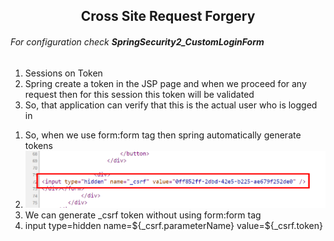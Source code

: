 <h2 align="center">Cross Site Request Forgery</h2>
<h6>For configuration check <strong>SpringSecurity2_CustomLoginForm</strong></h6>
<ol>
	<li>Sessions on Token</li>
	<li>Spring create a token in the JSP page and when we proceed for any request then for this session this token will be validated</li>
	<li>So, that application can verify that this is the actual user who is logged in</li>
</ol>
<ol>
	<li>So, when we use form:form tag then spring automatically generate tokens</li>
	<li><img src="_csrf.png"></img></li>
	<li>We can generate _csrf token without using form:form tag </li>
	<li>input type=hidden name=${_csrf.parameterName} value=${_csrf.token}</li>
</ol>